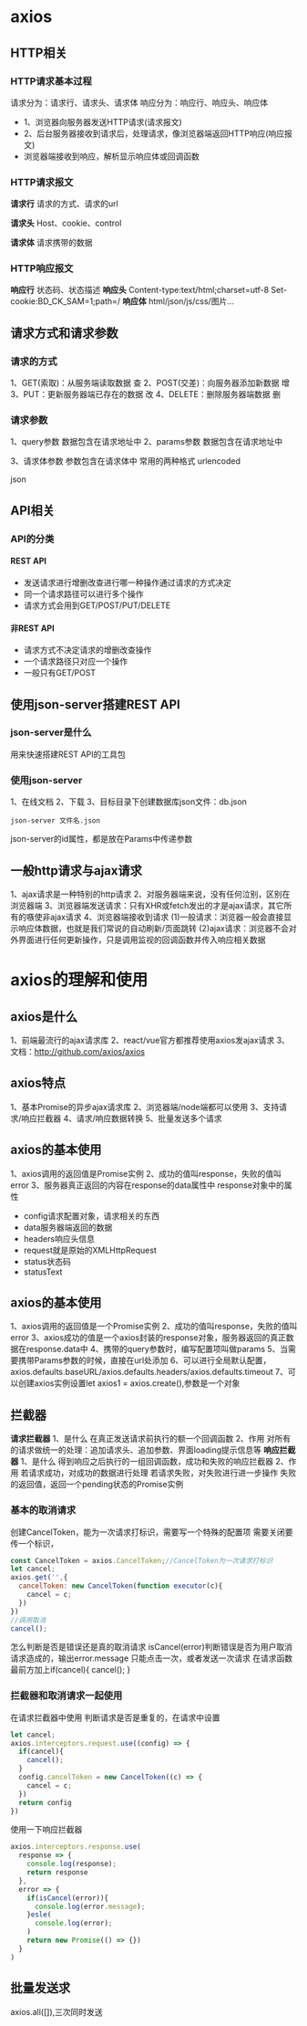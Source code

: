 # axios
## HTTP相关
### HTTP请求基本过程
请求分为：请求行、请求头、请求体
响应分为：响应行、响应头、响应体
- 1、浏览器向服务器发送HTTP请求(请求报文)
- 2、后台服务器接收到请求后，处理请求，像浏览器端返回HTTP响应(响应报文)
- 浏览器端接收到响应，解析显示响应体或回调函数
### HTTP请求报文
**请求行**
请求的方式、请求的url

**请求头**
Host、cookie、control

**请求体**
请求携带的数据

### HTTP响应报文
**响应行**
状态码、状态描述
**响应头**
Content-type:text/html;charset=utf-8
Set-cookie:BD_CK_SAM=1;path=/
**响应体**
html/json/js/css/图片...
## 请求方式和请求参数
### 请求的方式
1、GET(索取)：从服务端读取数据  查
2、POST(交差)：向服务器添加新数据  增
3、PUT：更新服务器端已存在的数据  改
4、DELETE：删除服务器端数据  删

### 请求参数
1、query参数
数据包含在请求地址中
2、params参数
数据包含在请求地址中


3、请求体参数
参数包含在请求体中
常用的两种格式
urlencoded

json



## API相关
### API的分类
#### REST API
- 发送请求进行增删改查进行哪一种操作通过请求的方式决定
- 同一个请求路径可以进行多个操作
- 请求方式会用到GET/POST/PUT/DELETE
#### 非REST API
- 请求方式不决定请求的增删改查操作
- 一个请求路径只对应一个操作
- 一般只有GET/POST
## 使用json-server搭建REST API
### json-server是什么
用来快速搭建REST API的工具包
### 使用json-server
1、在线文档
2、下载
3、目标目录下创建数据库json文件：db.json
```
json-server 文件名.json
```
json-server的id属性，都是放在Params中传递参数

## 一般http请求与ajax请求
1、ajax请求是一种特别的http请求
2、对服务器端来说，没有任何泣别，区别在浏览器端
3、浏览器端发送请求：只有XHR或fetch发出的才是ajax请求，其它所有的嗾使非ajax请求
4、浏览器端接收到请求
(1)一般请求：浏览器一般会直接显示响应体数据，也就是我们常说的自动刷新/页面跳转
(2)ajax请求：浏览器不会对外界面进行任何更新操作，只是调用监视的回调函数并传入响应相关数据
# axios的理解和使用
## axios是什么
1、前端最流行的ajax请求库
2、react/vue官方都推荐使用axios发ajax请求
3、文档：http://github.com/axios/axios
## axios特点
1、基本Promise的异步ajax请求库
2、浏览器端/node端都可以使用
3、支持请求/响应拦截器
4、请求/响应数据转换
5、批量发送多个请求
## axios的基本使用
1、axios调用的返回值是Promise实例
2、成功的值叫response，失败的值叫error
3、服务器真正返回的内容在response的data属性中
response对象中的属性
- config请求配置对象，请求相关的东西
- data服务器端返回的数据  
- headers响应头信息
- request就是原始的XMLHttpRequest
- status状态码
- statusText
## axios的基本使用
1、axios调用的返回值是一个Promise实例
2、成功的值叫response，失败的值叫error
3、axios成功的值是一个axios封装的response对象，服务器返回的真正数据在response.data中
4、携带的query参数时，编写配置项叫做params
5、当需要携带Params参数的时候，直接在url处添加
6、可以进行全局默认配置，axios.defaults.baseURL/axios.defaults.headers/axios.defaults.timeout
7、可以创建axios实例设置let axios1 = axios.create(),参数是一个对象
## 拦截器
**请求拦截器**
1、是什么
在真正发送请求前执行的额一个回调函数
2、作用
对所有的请求做统一的处理：追加请求头、追加参数、界面loading提示信息等
**响应拦截器**
1、是什么
得到响应之后执行的一组回调函数，成功和失败的响应拦截器
2、作用
若请求成功，对成功的数据进行处理
若请求失败，对失败进行进一步操作
失败的返回值，返回一个pending状态的Promise实例
### 基本的取消请求
创建CancelToken，能为一次请求打标识，需要写一个特殊的配置项
需要关闭要传一个标识，
```javascript
const CancelToken = axios.CancelToken;//CancelToken为一次请求打标识
let cancel;
axios.get('',{
  cancelToken: new CancelToken(function executor(c){
    cancel = c;
  })
})
//调用取消
cancel();
```
怎么判断是否是错误还是真的取消请求
isCancel(error)判断错误是否为用户取消请求造成的，输出error.message
只能点击一次，或者发送一次请求
在请求函数最前方加上if(cancel){
  cancel();
}
### 拦截器和取消请求一起使用
在请求拦截器中使用
判断请求是否是重复的，在请求中设置
```javascript
let cancel;
axios.interceptors.request.use((config) => {
  if(cancel){
    cancel();
  }
  config.cancelToken = new CancelToken((c) => {
    cancel = c;
  })
  return config
})
```

使用一下响应拦截器
```javascript
axios.interceptors.response.use(
  response => {
    console.log(response);
    return response
  },
  error => {
    if(isCancel(error)){
      console.log(error.message);
    }esle(
      console.log(error);
    )
    return new Promise(() => {})
  }
)
```
## 批量发送求
axios.all([]),三次同时发送